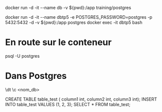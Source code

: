 docker run -d -it --name db -v ${pwd}:/app training/postgres

docker run -d -it --name dbtp5 -e POSTGRES_PASSWORD=postgres -p 5432:5432 -d -v ${pwd}:/app postgres
docker exec -it dbtp5 bash

# En route sur le conteneur
psql -U postgres

# Dans Postgres
\dt
\c <nom_db>

CREATE TABLE table_test ( column1 int, column2 int, column3 int);
INSERT INTO table_test VALUES (1, 2, 3);
SELECT * FROM table_test;



